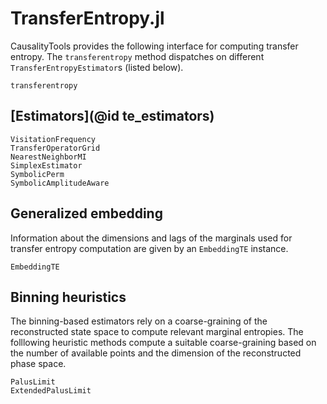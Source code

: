 # TransferEntropy.jl 

CausalityTools provides the following interface for computing transfer entropy. The `transferentropy` method 
dispatches on different `TransferEntropyEstimator`s (listed below).

```@docs
transferentropy
```

## [Estimators](@id te_estimators)

```@docs
VisitationFrequency
TransferOperatorGrid
NearestNeighborMI
SimplexEstimator
SymbolicPerm
SymbolicAmplitudeAware
```

## Generalized embedding

Information about the dimensions and lags of the marginals used for 
transfer entropy computation are given by an `EmbeddingTE` instance.

```@docs
EmbeddingTE
```

## Binning heuristics

The binning-based estimators rely on a coarse-graining of the reconstructed 
state space to compute relevant marginal entropies. The folllowing heuristic
methods compute a suitable coarse-graining based on the number of available 
points and the dimension of the reconstructed phase space. 

```@docs
PalusLimit
ExtendedPalusLimit
```